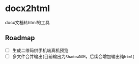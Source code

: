 # docx2html

docx文档转html的工具

## Roadmap
- [ ] 生成二维码供手机端真机预览
- [ ] 多文件合并输出(目前输出为`ShadowDOM`，后续会增加输出纯`html`)
